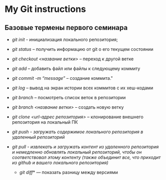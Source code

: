 # My Git instructions

## Базовые термены первого семинара

* *git init* - инициализация локального репозитория;

* *git status* – получить информацию от git о его текущем состоянии

* *git checkout <название ветки>* – переход к другой ветке

* *git add* – добавить файл или файлы к следующему коммиту

* *git commit -m “message”* – создание коммита."

* *git log* – вывод на экран истории всех коммитов с их хеш-кодами

* *git branch* – посмотреть список веток в репозитории

* *git branch <название ветки>* – создать новую ветку

* *git clone <url-адрес репозитория>* – клонирование внешнего репозитория на  локальный ПК

* *git push - загружать содержимое локального репозитория в удаленный репозиторий*

* *git pull - извлекать и загружать контент из удаленного репозитория и немедленно обновлять локальный репозиторий, чтобы он соответствовал этому контенту*
  *(также объединит все, что приходит из github и вашего локального репозитория)*

  * *git diff** — показать разницу между версиями
  